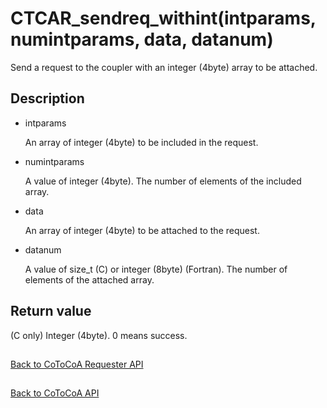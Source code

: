 CTCAR_sendreq_withint(intparams, numintparams, data, datanum)
=====

Send a request to the coupler with an integer (4byte) array to be attached.

Description
-----

- intparams

  An array of integer (4byte) to be included in the request.

- numintparams

  A value of integer (4byte). 
  The number of elements of the included array.

- data

  An array of integer (4byte) to be attached to the request.

- datanum

  A value of size_t (C) or integer (8byte) (Fortran). 
  The number of elements of the attached array.

Return value
-----

(C only) Integer (4byte). 0 means success.

##

[Back to CoToCoA Requester API](../API-requester.md "Back to CoToCoA Requester API")

##

[Back to CoToCoA API](../API.md "Back to CoToCoA API")
